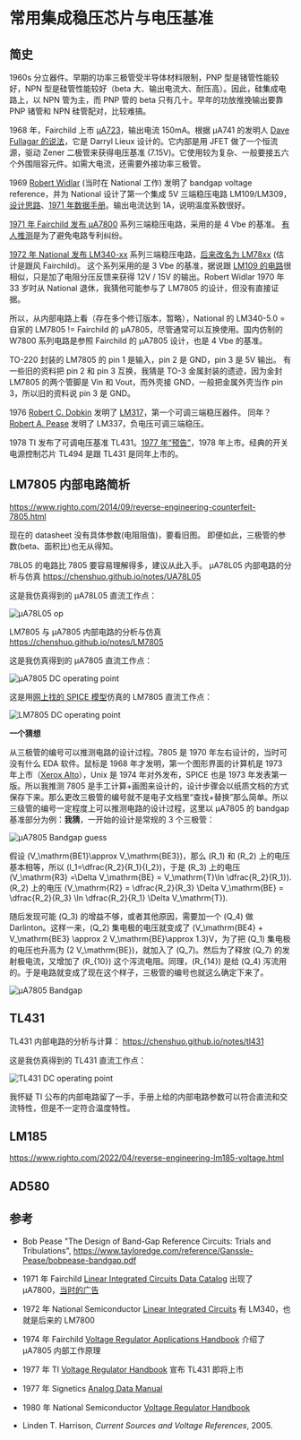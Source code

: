 <h1> 常用集成稳压芯片与电压基准 </h1>

## 简史

1960s 分立器件。早期的功率三极管受半导体材料限制，PNP 型是锗管性能较好，NPN 型是硅管性能较好（beta 大、输出电流大、耐压高）。因此，硅集成电路上，以 NPN 管为主，而 PNP 管的 beta 只有几十。早年的功放推挽输出要靠 PNP 锗管和 NPN 硅管配对，比较难搞。

1968 年，Fairchild 上市 [µA723](https://www.ti.com/lit/ds/symlink/ua723.pdf)，输出电流 150mA。根据 µA741 的发明人 [Dave Fullagar 的说法](https://archive.computerhistory.org/resources/text/Oral_History/Fairchild_at_50/102658281.05.01.acc.pdf)，它是 Darryl Lieux 设计的。它内部是用 JFET 做了一个恒流源，驱动 Zener 二极管来获得电压基准 (7.15V)。它使用较为复杂、一般要接五六个外围阻容元件。如需大电流，还需要外接功率三极管。

1969 [Robert Widlar](https://en.wikipedia.org/wiki/Bob_Widlar) (当时在 National 工作) 发明了 bandgap voltage reference，并为 National 设计了第一个集成 5V 三端稳压电路 LM109/LM309，[设计思路](http://www.ti.com/lit/an/snva512b/snva512b.pdf)、[1971 年数据手册](img/lm109-1971.pdf)。输出电流达到 1A，说明温度系数很好。

[1971 年 Fairchild 发布 µA7800](img/ua7800-1971.pdf) 系列三端稳压电路，采用的是 4 Vbe 的基准。
[有人推测](https://www.righto.com/2014/09/reverse-engineering-counterfeit-7805.html)是为了避免电路专利纠纷。

[1972 年 National 发布 LM340-xx](img/lm340-1972.pdf) 系列三端稳压电路，[后来改名为 LM78xx](img/lm7800-1980.pdf) (估计是跟风 Fairchild)。
这个系列采用的是 3 Vbe 的基准，据说跟 [LM109 的电路](img/lm109-jlh1982.pdf)很相似，只是加了电阻分压反馈来获得 12V / 15V 的输出。Robert Widlar 1970 年 33 岁时从 National 退休，我猜他可能参与了 LM7805 的设计，但没有直接证据。

所以，从内部电路上看（存在多个修订版本，暂略），National 的 LM340-5.0 = 自家的 LM7805 != Fairchild 的 µA7805，尽管通常可以互换使用。国内仿制的 W7800 系列电路是参照 Fairchild 的 µA7805 设计，也是 4 Vbe 的基准。

TO-220 封装的 LM7805 的 pin 1 是输入，pin 2 是 GND，pin 3 是 5V 输出。
有一些旧的资料把 pin 2 和 pin 3 互换，我猜是 TO-3 金属封装的遗迹，因为金封 LM7805
的两个管脚是 Vin 和 Vout，而外壳接 GND，一般把金属外壳当作 pin 3，所以旧的资料说 pin 3 是 GND。

1976 [Robert C. Dobkin](https://en.wikipedia.org/wiki/Bob_Dobkin) 发明了 [LM317](https://en.wikipedia.org/wiki/LM317)，第一个可调三端稳压器件。
同年？[Robert A. Pease](https://en.wikipedia.org/wiki/Bob_Pease) 发明了 LM337，负电压可调三端稳压。

1978 TI 发布了可调电压基准 TL431。[1977 年“预告”](https://frank.pocnet.net/other/sos/TexasInstruments_TheVoltageRegulatorHandbook_1977.pdf)，1978 年上市。经典的开关电源控制芯片 TL494 是跟 TL431 是同年上市的。

## LM7805 内部电路简析

<https://www.righto.com/2014/09/reverse-engineering-counterfeit-7805.html>

现在的 datasheet 没有具体参数(电阻阻值)，要看旧图。
即便如此，三极管的参数(beta、面积比)也无从得知。

78L05 的电路比 7805 要容易理解得多，建议从此入手。
μA78L05 内部电路的分析与仿真 <https://chenshuo.github.io/notes/UA78L05>

这是我仿真得到的 μA78L05 直流工作点：

![μA78L05 op](img/ua78l05op.png)

LM7805 与 μA7805 内部电路的分析与仿真 <https://chenshuo.github.io/notes/LM7805>

这是我仿真得到的 μA7805 直流工作点：

![μA7805 DC operating point](img/ua7805op.png)

这是用[网上找的 SPICE 模型](https://github.com/kafana/ltspice-misc/blob/master/models/regulators.lib)仿真的 LM7805 直流工作点：

![LM7805 DC operating point](img/lm7805op.png)

**一个猜想**

从三极管的编号可以推测电路的设计过程。7805 是 1970 年左右设计的，当时可没有什么 EDA 软件。鼠标是 1968 年才发明，第一个图形界面的计算机是 1973 年上市（[Xerox Alto](https://en.wikipedia.org/wiki/Xerox_Alto)），Unix 是 1974 年对外发布，SPICE 也是 1973 年发表第一版。所以我推测 7805 是手工计算+画图来设计的，设计步骤会以纸质文档的方式保存下来。那么更改三极管的编号就不是电子文档里“查找+替换”那么简单。所以三级管的编号一定程度上可以推测电路的设计过程，这里以 μA7805 的 bandgap 基准部分为例：**我猜**，一开始的设计是常规的 3 个三极管：

![μA7805 Bandgap guess](img/ua7805guess.png)

假设 \(V_\mathrm{BE1}\approx V_\mathrm{BE3}\)，那么 \(R_1\) 和 \(R_2\) 上的电压基本相等，所以 \(I_1=\dfrac{R_2}{R_1}{I_2}\)，于是 \(R_3\) 上的电压 \(V_\mathrm{R3} =\Delta V_\mathrm{BE} = V_\mathrm{T}\ln \dfrac{R_2}{R_1}\). \(R_2\) 上的电压 \(V_\mathrm{R2} = \dfrac{R_2}{R_3} \Delta V_\mathrm{BE} = \dfrac{R_2}{R_3} \ln \dfrac{R_2}{R_1} \Delta V_\mathrm{T}\).

随后发现可能 \(Q_3\) 的增益不够，或者其他原因，需要加一个 \(Q_4\) 做 Darlinton。这样一来，\(Q_2\) 集电极的电压就变成了 \(V_\mathrm{BE4} + V_\mathrm{BE3} \approx 2 V_\mathrm{BE}\approx 1.3\)V，为了把 \(Q_1\) 集电极的电压也升高为 \(2 V_\mathrm{BE}\)，就加入了 \(Q_7\)。然后为了释放 \(Q_7\) 的发射极电流，又增加了 \(R_{10}\) 这个泻流电阻。同理，\(R_{14}\) 是给 \(Q_4\) 泻流用的。于是电路就变成了现在这个样子，三极管的编号也就这么确定下来了。

![μA7805 Bandgap](img/ua7805bandgap.png)

## TL431

TL431 内部电路的分析与计算： <https://chenshuo.github.io/notes/tl431>

这是我仿真得到的 TL431 直流工作点：

![TL431 DC operating point](img/tl431op.png)


我怀疑 TI 公布的内部电路留了一手，手册上给的内部电路参数可以符合直流和交流特性，但是不一定符合温度特性。

## LM185

<https://www.righto.com/2022/04/reverse-engineering-lm185-voltage.html>

## AD580


## 参考

*  Bob Pease "The Design of Band-Gap Reference Circuits: Trials and Tribulations", https://www.tayloredge.com/reference/Ganssle-Pease/bobpease-bandgap.pdf

* 1971 年 Fairchild [Linear Integrated Circuits Data Catalog](https://bitsavers.org/components/fairchild/_dataBooks/1971_Fairchild_Linear_Integrated_Circuits_Data_Catalog.pdf) 出现了 μA7800，[当时的广告](img/ua7800-1972jan.pdf)

* 1972 年 National Semiconductor [Linear Integrated Circuits](https://bitsavers.org/components/national/_dataBooks/1972_National_Linear_Integrated_Circuits.pdf) 有 LM340，也就是后来的 LM7800

* 1974 年 Fairchild [Voltage Regulator Applications Handbook](https://bitsavers.org/components/fairchild/_dataBooks/1974_Fairchild_Voltage_Regulator_Applications_Handbook.pdf) 介绍了 μA7805 内部工作原理

* 1977 年 TI [Voltage Regulator Handbook](https://frank.pocnet.net/other/sos/TexasInstruments_TheVoltageRegulatorHandbook_1977.pdf) 宣布 TL431 即将上市

* 1977 年 Signetics [Analog Data Manual](http://www.bitsavers.org/components/signetics/_dataBooks/1977_Signetics_Analog_Data_Manual.pdf)

* 1980 年 National Semiconductor [Voltage Regulator Handbook](https://media.searchelec.com/specshee/NATIONAL/NationalSemiconductorVoltageRegulatorHandbook1980_text.pdf)

* Linden T. Harrison, _Current Sources and Voltage References_, 2005.
